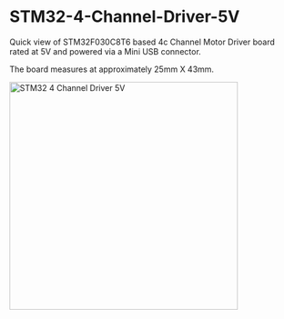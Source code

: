 # STM32-4-Channel-Driver-5V

Quick view of STM32F030C8T6 based 4c Channel Motor Driver board rated at 5V and powered via a Mini USB connector.

The board measures at approximately 25mm X 43mm.

<img width="401" alt="STM32 4 Channel Driver 5V" src="https://github.com/gxdeange/STM32-4-Channel-Driver-5V/assets/57690555/7d87c64b-4c0b-4675-848a-43a737a66b20">
